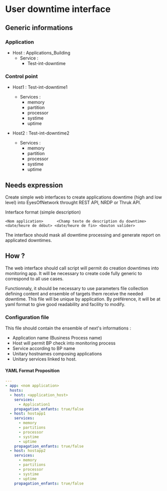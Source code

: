 # User downtime interface

## Generic informations

### Application

- Host : Applications_Building
  - Service :
    - Test-int-downtime

### Control point

- Host1 : Test-int-downtime1
  - Services :
    - memory
    - partition
    - processor
    - systime
    - uptime

- Host2 : Test-int-downtime2
  - Services :
    - memory
    - partition
    - processor
    - systime
    - uptime

## Needs expression

Create simple web interfaces to create applications downtime (high and low level) into EyesOfNetwork throught REST API, NRDP or Thruk API.

Interface format (simple description)
```
<Nom application>      <Champ texte de description du downtime>  <date/heure de début> <date/heure de fin> <bouton valider>
```

The interface should mask all downtime processing and generate report on applicated downtimes.

## How ?

The web interface should call script will permit do creation downtimes into monitoring app.
It will be necessary to create code fully generic to correspond to all use cases.

Functionnaly, it should be necessary to use parameters file collection defining content and ensemble of targets them receive the needed downtime.
This file will be unique by application.
By préférence, it will be at yaml format to give good readability and facility to modify.

### Configuration file

This file should contain the ensemble of next's informations :

- Application name (Business Process name)
- Host will permit BP check into monitoring process
- Service according to BP name
- Unitary hostnames composing applications
- Unitary services linked to host.

#### YAML Format Proposition

```yaml
---
- app: <nom application>
  hosts:
  - host: <application_host>
    services:
      - Application1
    propagation_enfants: true/false
  - host: hostapp1
    services:
      - memory
      - partitions
      - processor
      - systime
      - uptime
    propagation_enfants: true/false
  - host: hostapp2
    services:
      - memory
      - partitions
      - processor
      - systime
      - uptime
    propagation_enfants: true/false
```